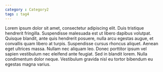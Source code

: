 ```yaml
---
category : Category2
tags : tag4
---
```


Lorem ipsum dolor sit amet, consectetur adipiscing elit. Duis tristique hendrerit fringilla. Suspendisse malesuada est ut libero dapibus volutpat. Quisque blandit, ante quis hendrerit posuere, nulla arcu egestas augue, et convallis quam libero at turpis. Suspendisse cursus rhoncus aliquet. Aenean eget ultrices massa. Nullam nec aliquam leo. Donec porttitor ipsum vel sapien vestibulum nec eleifend ante feugiat. Sed in blandit lorem. Nulla condimentum dolor neque. Vestibulum gravida nisl eu tortor bibendum eu egestas magna varius.